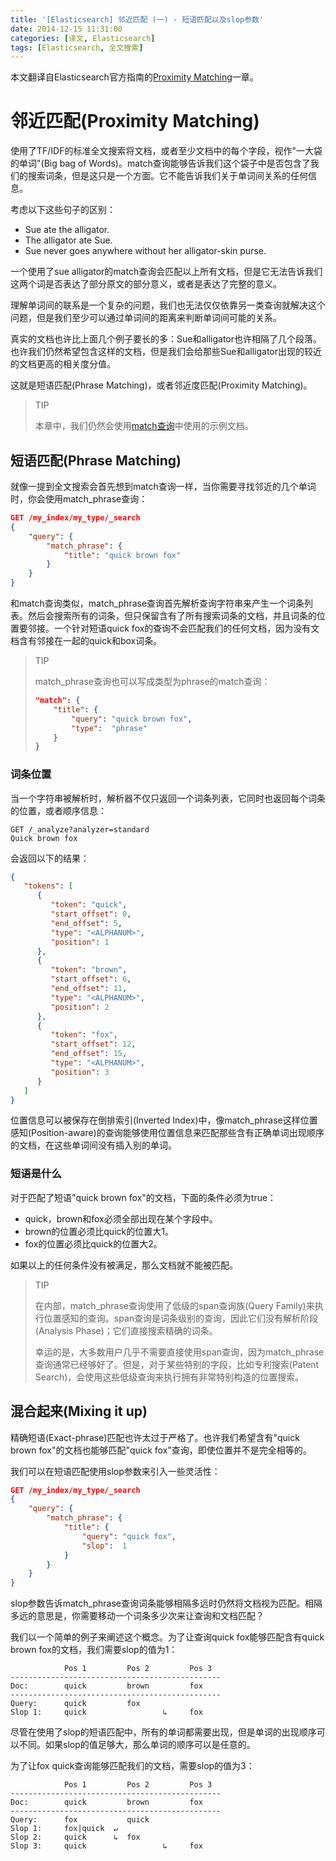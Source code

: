 ```yaml
---
title: '[Elasticsearch] 邻近匹配 (一) - 短语匹配以及slop参数'
date: 2014-12-15 11:31:00
categories: [译文, Elasticsearch]
tags: [Elasticsearch, 全文搜索]
---
```


本文翻译自Elasticsearch官方指南的[Proximity Matching](http://www.elasticsearch.org/guide/en/elasticsearch/guide/current/partial-matching.html)一章。

# 邻近匹配(Proximity Matching)

使用了TF/IDF的标准全文搜索将文档，或者至少文档中的每个字段，视作"一大袋的单词"(Big bag of Words)。match查询能够告诉我们这个袋子中是否包含了我们的搜索词条，但是这只是一个方面。它不能告诉我们关于单词间关系的任何信息。

考虑以下这些句子的区别：

- Sue ate the alligator.
- The alligator ate Sue.
- Sue never goes anywhere without her alligator-skin purse.

<!-- More -->

一个使用了sue alligator的match查询会匹配以上所有文档，但是它无法告诉我们这两个词是否表达了部分原文的部分意义，或者是表达了完整的意义。

理解单词间的联系是一个复杂的问题，我们也无法仅仅依靠另一类查询就解决这个问题，但是我们至少可以通过单词间的距离来判断单词间可能的关系。

真实的文档也许比上面几个例子要长的多：Sue和alligator也许相隔了几个段落。也许我们仍然希望包含这样的文档，但是我们会给那些Sue和alligator出现的较近的文档更高的相关度分值。

这就是短语匹配(Phrase Matching)，或者邻近度匹配(Proximity Matching)。

> TIP
> 
> 本章中，我们仍然会使用[match查询](http://www.elasticsearch.org/guide/en/elasticsearch/guide/current/match-query.html#match-test-data)中使用的示例文档。

## 短语匹配(Phrase Matching)

就像一提到全文搜索会首先想到match查询一样，当你需要寻找邻近的几个单词时，你会使用match_phrase查询：

```json
GET /my_index/my_type/_search
{
    "query": {
        "match_phrase": {
            "title": "quick brown fox"
        }
    }
}
```

和match查询类似，match_phrase查询首先解析查询字符串来产生一个词条列表。然后会搜索所有的词条，但只保留含有了所有搜索词条的文档，并且词条的位置要邻接。一个针对短语quick fox的查询不会匹配我们的任何文档，因为没有文档含有邻接在一起的quick和box词条。

> TIP
> 
> match_phrase查询也可以写成类型为phrase的match查询：
> 
> ```json
> "match": {
>     "title": {
>         "query": "quick brown fox",
>         "type":  "phrase"
>     }
> }
> ```

### 词条位置

当一个字符串被解析时，解析器不仅只返回一个词条列表，它同时也返回每个词条的位置，或者顺序信息：

```
GET /_analyze?analyzer=standard
Quick brown fox
```

会返回以下的结果：

```json
{
   "tokens": [
      {
         "token": "quick",
         "start_offset": 0,
         "end_offset": 5,
         "type": "<ALPHANUM>",
         "position": 1 
      },
      {
         "token": "brown",
         "start_offset": 6,
         "end_offset": 11,
         "type": "<ALPHANUM>",
         "position": 2 
      },
      {
         "token": "fox",
         "start_offset": 12,
         "end_offset": 15,
         "type": "<ALPHANUM>",
         "position": 3 
      }
   ]
}
```

位置信息可以被保存在倒排索引(Inverted Index)中，像match_phrase这样位置感知(Position-aware)的查询能够使用位置信息来匹配那些含有正确单词出现顺序的文档，在这些单词间没有插入别的单词。

### 短语是什么

对于匹配了短语"quick brown fox"的文档，下面的条件必须为true：

- quick，brown和fox必须全部出现在某个字段中。
- brown的位置必须比quick的位置大1。
- fox的位置必须比quick的位置大2。

如果以上的任何条件没有被满足，那么文档就不能被匹配。

> TIP
> 
> 在内部，match_phrase查询使用了低级的span查询族(Query Family)来执行位置感知的查询。span查询是词条级别的查询，因此它们没有解析阶段(Analysis Phase)；它们直接搜索精确的词条。
> 
> 幸运的是，大多数用户几乎不需要直接使用span查询，因为match_phrase查询通常已经够好了。但是，对于某些特别的字段，比如专利搜索(Patent Search)，会使用这些低级查询来执行拥有非常特别构造的位置搜索。

## 混合起来(Mixing it up)

精确短语(Exact-phrase)匹配也许太过于严格了。也许我们希望含有"quick brown fox"的文档也能够匹配"quick fox"查询，即使位置并不是完全相等的。

我们可以在短语匹配使用slop参数来引入一些灵活性：

```json
GET /my_index/my_type/_search
{
    "query": {
        "match_phrase": {
            "title": {
                "query": "quick fox",
                "slop":  1
            }
        }
    }
}
```

slop参数告诉match_phrase查询词条能够相隔多远时仍然将文档视为匹配。相隔多远的意思是，你需要移动一个词条多少次来让查询和文档匹配？

我们以一个简单的例子来阐述这个概念。为了让查询quick fox能够匹配含有quick brown fox的文档，我们需要slop的值为1：

```
            Pos 1         Pos 2         Pos 3
-----------------------------------------------
Doc:        quick         brown         fox
-----------------------------------------------
Query:      quick         fox
Slop 1:     quick                 ↳     fox
```

尽管在使用了slop的短语匹配中，所有的单词都需要出现，但是单词的出现顺序可以不同。如果slop的值足够大，那么单词的顺序可以是任意的。

为了让fox quick查询能够匹配我们的文档，需要slop的值为3：

```
            Pos 1         Pos 2         Pos 3
-----------------------------------------------
Doc:        quick         brown         fox
-----------------------------------------------
Query:      fox           quick
Slop 1:     fox|quick  ↵  
Slop 2:     quick      ↳  fox
Slop 3:     quick                 ↳     fox
```